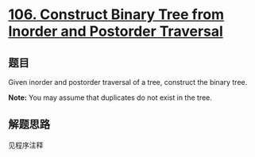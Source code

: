 # [106. Construct Binary Tree from Inorder and Postorder Traversal](https://leetcode-cn.com/problems/construct-binary-tree-from-inorder-and-postorder-traversal/)

## 题目
Given inorder and postorder traversal of a tree, construct the binary tree.

**Note:**
You may assume that duplicates do not exist in the tree.

## 解题思路

见程序注释
